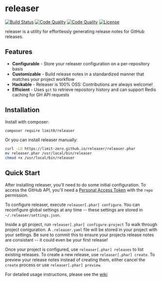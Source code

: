 # releaser

[![Build Status](https://travis-ci.org/limit-zero/releaser.svg?branch=master)](https://travis-ci.org/limit-zero/releaser)
[![Code Quality](https://img.shields.io/scrutinizer/g/limit-zero/releaser.svg?style=flat)](https://scrutinizer-ci.com/g/limit-zero/releaser/)
[![Code Quality](https://img.shields.io/scrutinizer/coverage/g/limit-zero/releaser/master.svg?style=flat)](https://scrutinizer-ci.com/g/limit-zero/releaser/code-structure/master/code-coverage)
[![License](https://img.shields.io/badge/license-MIT-blue.svg?style=flat)](https://packagist.org/packages/limit0/releaser)

releaser is a utility for effortlessly generating release notes for GitHub releases.

## Features

- **Configurable** - Store your releaser configuration on a per-repository basis
- **Customizable** - Build release notes in a standardized manner that matches your project workflow
- **Hackable** - Releaser is 100% OSS: Contributions are always welcome!
- **Efficient** - Uses `git` to retrieve repository history and can support Redis caching for GH API requests

## Installation

Install with composer:
```bash
composer require limit0/releaser
```

Or you can install releaser manually:
```bash
curl -LO https://limit-zero.github.io/releaser/releaser.phar
mv releaser.phar /usr/local/bin/releaser
chmod +x /usr/local/bin/releaser
```

## Quick Start

After installing releaser, you'll need to do some initial configuration. To access the GitHub API, you'll need a [Personal Access Token](https://github.com/settings/tokens/new?description=Releaser%20Tokens) with the `repo` permission.

To configure releaser, execute `releaser[.phar] configure`. You can reconfigure global settings at any time -- these settings are stored in `~/.releaser/settings.json`.

Inside a git project, run `releaser[.phar] configure-project` To walk through project coniguration. A `.releaser.yaml` file will be stored in your project with your settings. Be sure to commit this to ensure your projects release notes are consistant -- it could even be your first release!

Once your project is configured, use `releaser[.phar] releases` to list existing releases. To create a new release, use `releaser[.phar] create`. To preview your release notes instead of creating them, either cancel the `create` process or use `releaser[.phar] preview`.

For detailed usage instructions, please see the [wiki](https://github.com/limit-zero/releaser/wiki)
